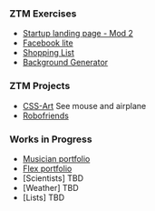 ### ZTM Exercises  

- [Startup landing page - Mod 2](../startup)
- [Facebook lite](../facebook2)
- [Shopping List](../list)
- [Background Generator](../background-generator)

### ZTM Projects  

- [CSS-Art](https://zero-to-mastery.github.io/CSS-Art-Hacktoberfest-Edition/) See mouse and airplane
- [Robofriends](../robotfriends)  

### Works in Progress

- [Musician portfolio](../mportfolio)
- [Flex portfolio](../flexportfolio)
- [Scientists] TBD
- [Weather] TBD
- [Lists] TBD

